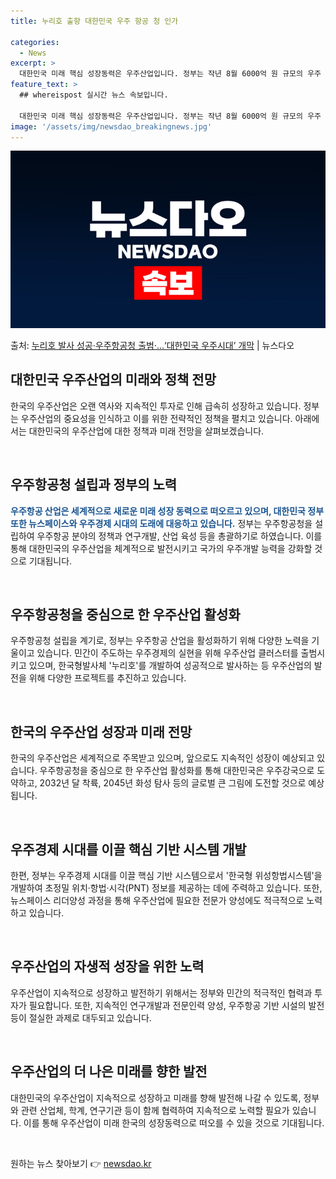 ```yaml
---
title: 누리호 출항 대한민국 우주 항공 청 인가

categories:
  - News
excerpt: >
  대한민국 미래 핵심 성장동력은 우주산업입니다. 정부는 작년 8월 6000억 원 규모의 우주 산업 클러스터 삼…
feature_text: >
  ## whereispost 실시간 뉴스 속보입니다.

  대한민국 미래 핵심 성장동력은 우주산업입니다. 정부는 작년 8월 6000억 원 규모의 우주 산업 클러스터 삼…
image: '/assets/img/newsdao_breakingnews.jpg'
---
```


![뉴스다오 속보](/assets/img/newsdao_breakingnews.jpg)

<p>출처: <a href="https://newsdao.kr/3769" rel="dofollow">누리호 발사 성공·우주항공청 출범·…‘대한민국 우주시대’ 개막</a> | 뉴스다오</p>

<h2 data-ke-size="size26">대한민국 우주산업의 미래와 정책 전망</h2>

한국의 우주산업은 오랜 역사와 지속적인 투자로 인해 급속히 성장하고 있습니다. 정부는 우주산업의 중요성을 인식하고 이를 위한 전략적인 정책을 펼치고 있습니다. 아래에서는 대한민국의 우주산업에 대한 정책과 미래 전망을 살펴보겠습니다.

<p data-ke-size="size16">&nbsp;</p>

<h2 data-ke-size="size24">우주항공청 설립과 정부의 노력</h2>

<b><span style="color: #1a5490;">우주항공 산업은 세계적으로 새로운 미래 성장 동력으로 떠오르고 있으며, 대한민국 정부 또한 뉴스페이스와 우주경제 시대의 도래에 대응하고 있습니다.</span></b> 정부는 우주항공청을 설립하여 우주항공 분야의 정책과 연구개발, 산업 육성 등을 총괄하기로 하였습니다. 이를 통해 대한민국의 우주산업을 체계적으로 발전시키고 국가의 우주개발 능력을 강화할 것으로 기대됩니다.

<p data-ke-size="size16">&nbsp;</p>

<h2 data-ke-size="size24">우주항공청을 중심으로 한 우주산업 활성화</h2>

우주항공청 설립을 계기로, 정부는 우주항공 산업을 활성화하기 위해 다양한 노력을 기울이고 있습니다. 민간이 주도하는 우주경제의 실현을 위해 우주산업 클러스터를 출범시키고 있으며, 한국형발사체 '누리호'를 개발하여 성공적으로 발사하는 등 우주산업의 발전을 위해 다양한 프로젝트를 추진하고 있습니다.

<p data-ke-size="size16">&nbsp;</p>

<h2 data-ke-size="size24">한국의 우주산업 성장과 미래 전망</h2>

한국의 우주산업은 세계적으로 주목받고 있으며, 앞으로도 지속적인 성장이 예상되고 있습니다. 우주항공청을 중심으로 한 우주산업 활성화를 통해 대한민국은 우주강국으로 도약하고, 2032년 달 착륙, 2045년 화성 탐사 등의 글로벌 큰 그림에 도전할 것으로 예상됩니다.

<p data-ke-size="size16">&nbsp;</p>

<h2 data-ke-size="size24">우주경제 시대를 이끌 핵심 기반 시스템 개발</h2>

한편, 정부는 우주경제 시대를 이끌 핵심 기반 시스템으로서 '한국형 위성항법시스템'을 개발하여 초정밀 위치·항법·시각(PNT) 정보를 제공하는 데에 주력하고 있습니다. 또한, 뉴스페이스 리더양성 과정을 통해 우주산업에 필요한 전문가 양성에도 적극적으로 노력하고 있습니다.

<p data-ke-size="size16">&nbsp;</p>

<h2 data-ke-size="size24">우주산업의 자생적 성장을 위한 노력</h2>

우주산업이 지속적으로 성장하고 발전하기 위해서는 정부와 민간의 적극적인 협력과 투자가 필요합니다. 또한, 지속적인 연구개발과 전문인력 양성, 우주항공 기반 시설의 발전 등이 절실한 과제로 대두되고 있습니다.

<p data-ke-size="size16">&nbsp;</p>

<h2 data-ke-size="size24">우주산업의 더 나은 미래를 향한 발전</h2>

대한민국의 우주산업이 지속적으로 성장하고 미래를 향해 발전해 나갈 수 있도록, 정부와 관련 산업체, 학계, 연구기관 등이 함께 협력하여 지속적으로 노력할 필요가 있습니다. 이를 통해 우주산업이 미래 한국의 성장동력으로 떠오를 수 있을 것으로 기대됩니다.

<p data-ke-size="size16">&nbsp;</p> 

원하는 뉴스 찾아보기 👉 <a href="https://newsdao.kr" rel="dofollow">newsdao.kr</a>


